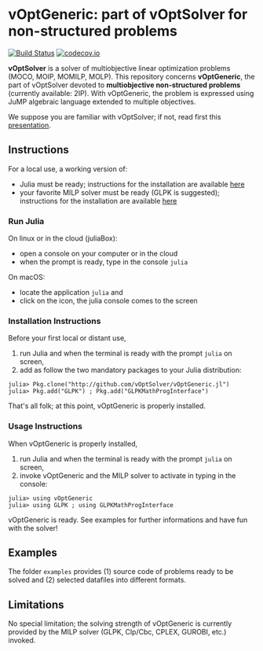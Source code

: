 # vOptGeneric: part of vOptSolver for non-structured problems

[![Build Status](https://travis-ci.org/vOptSolver/vOptGeneric.jl.svg?branch=master)](https://travis-ci.org/vOptSolver/vOptGeneric.jl)
[![codecov.io](http://codecov.io/github/vOptSolver/vOptGeneric.jl/coverage.svg?branch=master)](http://codecov.io/github/vOptSolver/vOptGeneric.jl?branch=master)

**vOptSolver** is a solver of multiobjective linear optimization problems (MOCO, MOIP, MOMILP, MOLP).
This repository concerns **vOptGeneric**, the part of vOptSolver devoted to **multiobjective non-structured problems** (currently available: 2IP). With vOptGeneric, the problem is expressed using JuMP algebraic language extended to multiple objectives.

We suppose you are familiar with vOptSolver; if not, read first this [presentation](https://voptsolver.github.io/vOptSolver/).


## Instructions 
For a local use, a working version of:
- Julia must be ready; instructions for the installation are available [here](https://julialang.org/downloads/)
- your favorite MILP solver must be ready (GLPK is suggested); 
  instructions for the installation are available [here](http://jump.readthedocs.io/en/latest/installation.html)
  
### Run Julia

On linux or in the cloud (juliaBox):

- open a console on your computer or in the cloud
- when the prompt is ready, type in the console `julia`

On macOS:

- locate the application `julia` and 
- click on the icon, the julia console comes to the screen

### Installation Instructions

Before your first local or distant use, 
1. run Julia and when the terminal is ready with the prompt `julia` on screen, 
2. add as follow the two mandatory packages to your Julia distribution: 

```
julia> Pkg.clone("http://github.com/vOptSolver/vOptGeneric.jl")
julia> Pkg.add("GLPK") ; Pkg.add("GLPKMathProgInterface")
```

That's all folk; at this point, vOptGeneric is properly installed.

### Usage Instructions

When vOptGeneric is properly installed,

1. run Julia and when the terminal is ready with the prompt `julia` on screen, 
2. invoke vOptGeneric and the MILP solver to activate in typing in the console:
```
julia> using vOptGeneric
julia> using GLPK ; using GLPKMathProgInterface
```
vOptGeneric is ready. See examples for further informations and have fun with the solver! 

## Examples
The folder `examples` provides (1) source code of problems ready to be solved and (2) selected datafiles into different formats.

## Limitations
No special limitation; the solving strength of vOptGeneric is currently provided by the MILP solver (GLPK, Clp/Cbc, CPLEX, GUROBI, etc.) invoked.
